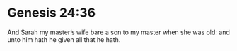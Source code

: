 # Genesis 24:36

And Sarah my master’s wife bare a son to my master when she was old: and unto him hath he given all that he hath.